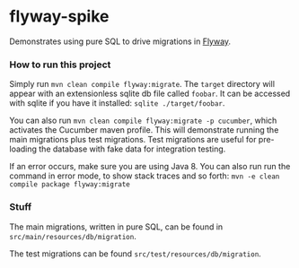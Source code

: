 # flyway-spike

Demonstrates using pure SQL to drive migrations in [Flyway](https://flywaydb.org/).

### How to run this project

Simply run `mvn clean compile flyway:migrate`.  The `target` directory will appear with an extensionless sqlite db file called `foobar`.  It can be accessed with sqlite if you have it installed: `sqlite ./target/foobar`.

You can also run `mvn clean compile flyway:migrate -p cucumber`, which activates the Cucumber maven profile.  This will demonstrate running the main migrations plus test migrations.  Test migrations are useful for pre-loading the database with fake data for integration testing.

If an error occurs, make sure you are using Java 8.  You can also run run the command in error mode, to show stack traces and so forth: `mvn -e clean compile package flyway:migrate`


### Stuff

The main migrations, written in pure SQL, can be found in `src/main/resources/db/migration`.

The test migrations can be found `src/test/resources/db/migration`.